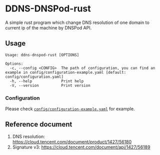 # DDNS-DNSPod-rust

A simple rust program which change DNS resolution of one domain to current ip of the machine by DNSPod API.

## Usage
```
Usage: ddns-dnspod-rust [OPTIONS]

Options:
  -c, --config <CONFIG>  The path of configuration, you can find an example in config/configuration-example.yaml [default: config/configuration.yaml]
  -h, --help             Print help
  -V, --version          Print version
```

### Configuration

Please check [`config/configuration-example.yaml`](config/configuration-example.yaml) for example.

## Reference document
1. DNS resolution: https://cloud.tencent.com/document/product/1427/56180
2. Signature v3: https://cloud.tencent.com/document/api/1427/56189
